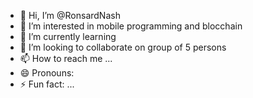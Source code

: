 - 👋 Hi, I’m @RonsardNash
- 👀 I’m interested in mobile programming and blocchain
- 🌱 I’m currently learning 
- 💞️ I’m looking to collaborate on group of 5 persons
- 📫 How to reach me ...
- 😄 Pronouns: 
- ⚡ Fun fact: ...

<!---
RonsardNash/RonsardNash is a ✨ special ✨ repository because its `README.md` (this file) appears on your GitHub profile.
You can click the Preview link to take a look at your changes.
--->
